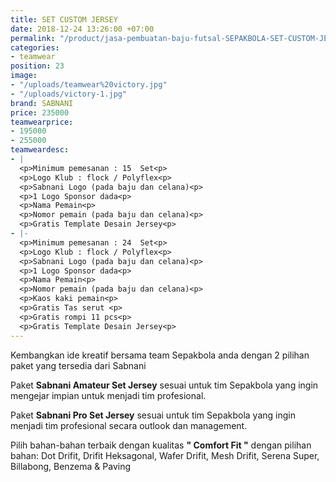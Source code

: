 ```yaml
---
title: SET CUSTOM JERSEY
date: 2018-12-24 13:26:00 +07:00
permalink: "/product/jasa-pembuatan-baju-futsal-SEPAKBOLA-SET-CUSTOM-JERSEY.html"
categories:
- teamwear
position: 23
image:
- "/uploads/teamwear%20victory.jpg"
- "/uploads/victory-1.jpg"
brand: SABNANI
price: 235000
teamwearprice:
- 195000
- 255000
teamweardesc:
- |
  <p>Minimum pemesanan : 15  Set<p>
  <p>Logo Klub : flock / Polyflex<p>
  <p>Sabnani Logo (pada baju dan celana)<p>
  <p>1 Logo Sponsor dada<p>
  <p>Nama Pemain<p>
  <p>Nomor pemain (pada baju dan celana)<p>
  <p>Gratis Template Desain Jersey<p>
- |-
  <p>Minimum pemesanan : 24  Set<p>
  <p>Logo Klub : flock / Polyflex<p>
  <p>Sabnani Logo (pada baju dan celana)<p>
  <p>1 Logo Sponsor dada<p>
  <p>Nama Pemain<p>
  <p>Nomor pemain (pada baju dan celana)<p>
  <p>Kaos kaki pemain<p>
  <p>Gratis Tas serut <p>
  <p>Gratis rompi 11 pcs<p>
  <p>Gratis Template Desain Jersey<p>
---
```


Kembangkan ide kreatif bersama team Sepakbola anda dengan 2 pilihan paket yang tersedia dari Sabnani

Paket  **Sabnani Amateur Set Jersey** sesuai untuk tim Sepakbola yang ingin mengejar impian untuk menjadi tim profesional.

Paket  **Sabnani Pro Set Jersey** sesuai untuk tim Sepakbola yang ingin menjadi tim profesional secara outlook dan management.

Pilih bahan-bahan terbaik dengan kualitas **" Comfort Fit "**  dengan pilihan bahan: Dot Drifit, Drifit Heksagonal, Wafer Drifit, Mesh Drifit, Serena Super, Billabong, Benzema & Paving





